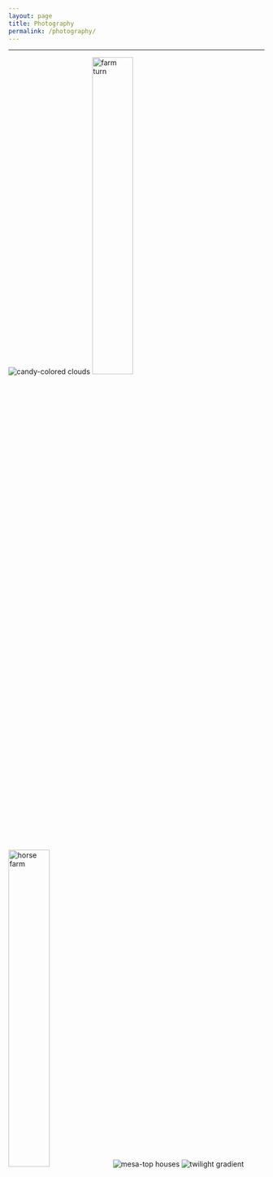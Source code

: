 ```yaml
---
layout: page
title: Photography
permalink: /photography/
---
```


---

<img src="../assets/photos/candy-colored_clouds.jpg" alt="candy-colored clouds">

<img src="../assets/photos/farm_turn.jpg" alt="farm turn" width="40%">
<img src="../assets/photos/horse_farm.jpg" alt="horse farm" width="40%">

<img src="../assets/photos/mesa_houses.jpg" alt="mesa-top houses">

<img src="../assets/photos/twilight_gradient.jpg" alt="twilight gradient">